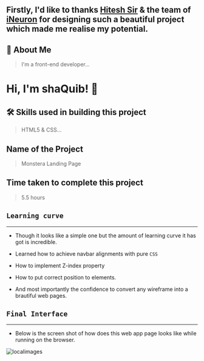 ## Firstly, I'd like to thanks [Hitesh Sir](https://twitter.com/Hiteshdotcom) & the team of [iNeuron](https://ineuron.ai) for designing such a beautiful project which made me realise my potential.

## 🚀 About Me
>I'm a front-end developer...


# Hi, I'm shaQuib! 👋

## 🛠 Skills used in building this project
>HTML5 & CSS...

## Name of the Project

 > Monstera Landing Page
 
## Time taken to complete this project
> 5.5 hours

## `Learning curve`
***
- Though it looks like a simple one but the amount of learning curve it has got is incredible.

- Learned how to achieve navbar alignments with pure `CSS`

 - How to implement Z-index property

 - How to put correct position to elements.
 
 - And most importantly the confidence to convert any wireframe into a brautiful web pages.

## `Final Interface`

*** 
- Below is the screen shot of how does this web app page looks like while running on the browser.


![localimages]('./thumbnail/thumbnail.png')




